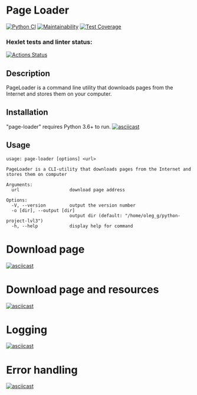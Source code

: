 # Page Loader
[![Python CI](https://github.com/oleglego94/python-project-lvl3/workflows/Python%20CI/badge.svg)](https://github.com/oleglego94/python-project-lvl3/actions?query=workflow%3A%22Python+CI%22)
[![Maintainability](https://api.codeclimate.com/v1/badges/a3661889ee56a5d47607/maintainability)](https://codeclimate.com/github/oleglego94/python-project-lvl3/maintainability)
[![Test Coverage](https://api.codeclimate.com/v1/badges/a3661889ee56a5d47607/test_coverage)](https://codeclimate.com/github/oleglego94/python-project-lvl3/test_coverage)
### Hexlet tests and linter status:
[![Actions Status](https://github.com/oleglego94/python-project-lvl3/workflows/hexlet-check/badge.svg)](https://github.com/oleglego94/python-project-lvl3/actions?query=workflow%3Ahexlet-check)
## Description
PageLoader is a command line utility that downloads pages from the Internet and stores them on your computer.
## Installation
"page-loader" requires Python 3.6+ to run.
[![asciicast](https://asciinema.org/a/PWDzMbV27SsT63DwbJ9StlK9x.svg)](https://asciinema.org/a/PWDzMbV27SsT63DwbJ9StlK9x)
## Usage
```
usage: page-loader [options] <url>

PageLoader is a CLI-utility that downloads pages from the Internet and stores them on computer

Arguments:
  url                   download page address

Options:
  -V, --version         output the version number
  -o [dir], --output [dir]
                        output dir (default: "/home/oleg_g/python-project-lvl3")
  -h, --help            display help for command
  ```
# Download page 
[![asciicast](https://asciinema.org/a/nx8ZSJkU89uLF9wEpMGx2s1qb.svg)](https://asciinema.org/a/nx8ZSJkU89uLF9wEpMGx2s1qb)
# Download page and resources
[![asciicast](https://asciinema.org/a/t8l29tCN8NpNafAt8Taes6tO4.svg)](https://asciinema.org/a/t8l29tCN8NpNafAt8Taes6tO4)
# Logging
[![asciicast](https://asciinema.org/a/xBd5LzrS01LSHEvk7OYhpq2lg.svg)](https://asciinema.org/a/xBd5LzrS01LSHEvk7OYhpq2lg)
# Error handling
[![asciicast](https://asciinema.org/a/RyKaNG1fIuP3dqyY8d7Nw0Mei.svg)](https://asciinema.org/a/RyKaNG1fIuP3dqyY8d7Nw0Mei)